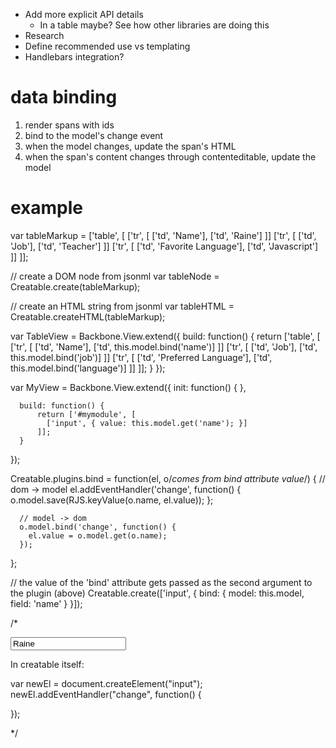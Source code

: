 * Add more explicit API details
	- In a table maybe? See how other libraries are doing this
* Research
* Define recommended use vs templating
* Handlebars integration?

# data binding
1. render spans with ids
2. bind to the model's change event
3. when the model changes, update the span's HTML
4. when the span's content changes through contenteditable, update the model

# example

  var tableMarkup = 
    ['table', [
      ['tr', [
        ['td', 'Name'],
        ['td', 'Raine']
      ]]
      ['tr', [
        ['td', 'Job'],
        ['td', 'Teacher']
      ]]
      ['tr', [
        ['td', 'Favorite Language'],
        ['td', 'Javascript']
      ]]
    ]];

  // create a DOM node from jsonml
  var tableNode = Creatable.create(tableMarkup);

  // create an HTML string from jsonml
  var tableHTML = Creatable.createHTML(tableMarkup);

  var TableView = Backbone.View.extend({
    build: function() {
      return ['table', [
        ['tr', [
          ['td', 'Name'],
          ['td', this.model.bind('name')]
        ]]
        ['tr', [
          ['td', 'Job'],
          ['td', this.model.bind('job')]
        ]]
        ['tr', [
          ['td', 'Preferred Language'],
          ['td', this.model.bind('language')]
        ]]
      ]];
    }
  });






   var MyView = Backbone.View.extend({
      init: function() {
      },
      
      build: function() {
          return ['#mymodule', [
            ['input', { value: this.model.get('name'); }]
          ]];
      }
  });

  Creatable.plugins.bind = function(el, o/*comes from bind attribute value*/) {
      // dom -> model
      el.addEventHandler('change', function() {
         o.model.save(RJS.keyValue(o.name, el.value));
      };
      
      // model -> dom
      o.model.bind('change', function() {
        el.value = o.model.get(o.name);
      });
  };

  // the value of the 'bind' attribute gets passed as the second argument to the plugin (above)
  Creatable.create(['input', { bind: { model: this.model, field: 'name' } }]);

  /*
  <div id="mymodule">
  <input value="Raine">
  </div>

  In creatable itself:

  var newEl = document.createElement("input");
  newEl.addEventHandler("change", function() {
    
  });

  */ 
